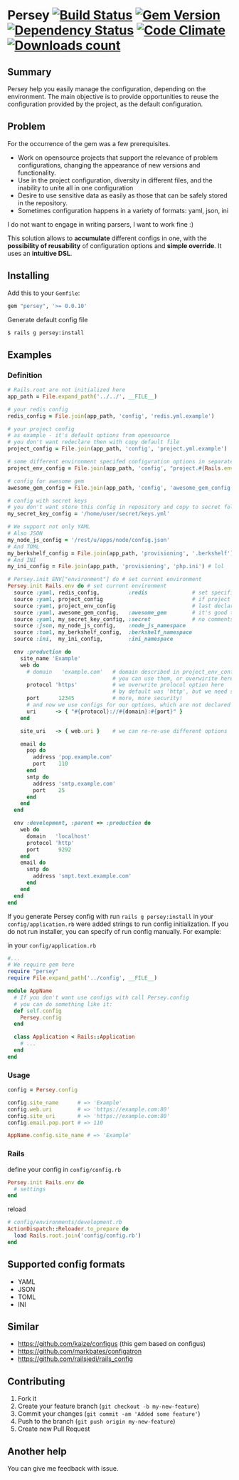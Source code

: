 # Persey [![Build Status](https://travis-ci.org/zzet/persey.png?branch=master)](https://travis-ci.org/zzet/persey) [![Gem Version](https://badge.fury.io/rb/persey.svg)](http://badge.fury.io/rb/persey) [![Dependency Status](https://gemnasium.com/zzet/persey.svg)](https://gemnasium.com/zzet/persey) [![Code Climate](https://codeclimate.com/github/zzet/persey.svg)](https://codeclimate.com/github/zzet/persey) [![Downloads count](https://img.shields.io/gem/dt/persey.svg)](https://img.shields.io/gem/dt/persey.svg)


## Summary

Persey help you easily manage the configuration, depending on the environment.
The main objective is to provide opportunities to reuse the
configuration provided by the project, as the default configuration.

## Problem

For the occurrence of the gem was a few prerequisites.

 * Work on opensource projects that support the relevance of problem configurations, changing the appearance of new versions and functionality.
 * Use in the project configuration, diversity in different files, and the inability to unite all in one configuration
 * Desire to use sensitive data as easily as those that can be safely stored in the repository.
 * Sometimes configuration happens in a variety of formats: yaml, json, ini

I do not want to engage in writing parsers, I want to work fine :)

This solution allows to **accumulate** different configs in one, with the **possibility of reusability** of configuration options and **simple override**. It uses an **intuitive DSL**.

## Installing

Add this to your `Gemfile`:

``` ruby
gem "persey", '>= 0.0.10'
```

Generate default config file

``` bash
$ rails g persey:install
```

## Examples

### Definition

``` ruby
# Rails.root are not initialized here
app_path = File.expand_path('../../', __FILE__)

# your redis config
redis_config = File.join(app_path, 'config', 'redis.yml.example')

# your project config
# as example - it's default options from opensource
# you don't want redeclare then with copy default file
project_config = File.join(app_path, 'config', 'project.yml.example')

# some different environment specifed configuration options in separate config
project_env_config = File.join(app_path, 'config', "project.#{Rails.env}.yml")

# config for awesome gem
awesome_gem_config = File.join(app_path, 'config', 'awesome_gem_config.yml')

# config with secret keys
# you don't want store this config in repository and copy to secret folder on host machine
my_secret_key_config = '/home/user/secret/keys.yml'

# We support not only YAML
# Also JSON
my_node_js_config = '/rest/u/apps/node/config.json'
# And TOML
my_berkshelf_config = File.join(app_path, 'provisioning', '.berkshelf')
# And INI
my_ini_config = File.join(app_path, 'provisioning', 'php.ini') # lol

# Persey.init ENV["environment"] do # set current environment
Persey.init Rails.env do # set current environment
  source :yaml, redis_config,         :redis              # set specific namespace for settings (mount config in :redis key)
  source :yaml, project_config                            # if project config and project_env_config have some options keys
  source :yaml, project_env_config                        # last declared keys overwite before declared
  source :yaml, awesome_gem_config,   :awesome_gem        # it's good to mount unknown configs to special :namespace
  source :yaml, my_secret_key_config, :secret             # no comments. It's secret!
  source :json, my_node_js_config,    :node_js_namespace
  source :toml, my_berkshelf_config,  :berkshelf_namespace
  source :ini,  my_ini_config,        :ini_namespace

  env :production do
    site_name 'Example'
    web do
      # domain   'example.com'   # domain described in project_env_config
                                 # you can use them, or overwirite here
      protocol 'https'           # we overwrite prolocol option here
                                 # by default was 'http', but we need some little security
      port      12345            # more, more security!
      # and now we use configs for our options, which are not declared in any config
      uri      -> { "#{protocol}://#{domain}:#{port}" }
    end

    site_uri   -> { web.uri }    # we can re-re-use different options

    email do
      pop do
        address 'pop.example.com'
        port    110
      end
      smtp do
        address 'smtp.example.com'
        port    25
      end
    end
  end

  env :development, :parent => :production do
    web do
      domain   'localhost'
      protocol 'http'
      port      9292
    end
    email do
      smtp do
        address 'smpt.text.example.com'
      end
    end
  end
end
```
If you generate Persey config with run `rails g persey:install` in your `config/application.rb` were added strings to run config initialization. If you do not run installer, you can specify of run config manually. For example:

in your `config/application.rb`

``` ruby
#...
# We require gem here
require "persey"
require File.expand_path('../config', __FILE__)

module AppName
  # If you don't want use configs with call Persey.config
  # you can do something like it:
  def self.config
    Persey.config
  end

  class Application < Rails::Application
    # ...
  end
end

```

### Usage

``` ruby
config = Persey.config

config.site_name      # => 'Example'
config.web.uri        # => 'https://example.com:80'
config.site_uri       # => 'https://example.com:80'
config.email.pop.port # => 110

AppName.config.site_name # => 'Example'
```

### Rails

define your config in `config/config.rb`

``` ruby
Persey.init Rails.env do
  # settings
end
```

reload

``` ruby
# config/environments/development.rb
ActionDispatch::Reloader.to_prepare do
  load Rails.root.join('config/config.rb')
end
```

## Supported config formats

* YAML
* JSON
* TOML
* INI

## Similar

* https://github.com/kaize/configus (this gem based on configus)
* https://github.com/markbates/configatron
* https://github.com/railsjedi/rails_config

## Contributing

1. Fork it
2. Create your feature branch (`git checkout -b my-new-feature`)
3. Commit your changes (`git commit -am 'Added some feature'`)
6. Push to the branch (`git push origin my-new-feature`)
7. Create new Pull Request

## Another help

You can give me feedback with issue.
